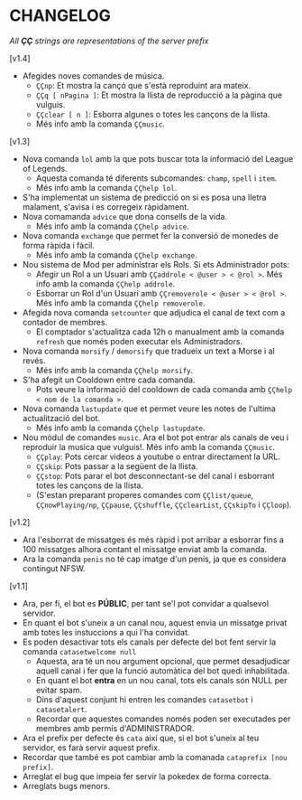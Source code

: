 # CHANGELOG

_All **ÇÇ** strings are representations of the server prefix_

\[v1.4\]

* Afegides noves comandes de música.
  * `ÇÇnp`: Et mostra la cançó que s'està reproduint ara mateix.
  * `ÇÇq [ nPagina ]`: Et mostra la llista de reproducció a la pàgina que vulguis.
  * `ÇÇclear [ n ]`: Esborra algunes o totes les cançons de la llista.
  * Més info amb la comanda `ÇÇmusic`.

\[v1.3\]

* Nova comanda `lol` amb la que pots buscar tota la informació del League of Legends.
  * Aquesta comanda té diferents subcomandes: `champ`, `spell` i `item`.
  * Més info amb la comanda `ÇÇhelp lol`.
* S'ha implementat un sistema de predicció on si es posa una lletra malament, s'avisa i es corregeix ràpidament.
* Nova comamanda `advice` que dona consells de la vida.
  * Més info amb la comanda `ÇÇhelp advice`.
* Nova comanda `exchange` que permet fer la conversió de monedes de forma ràpida i fàcil.
  * Més info amb la comanda `ÇÇhelp exchange`.
* Nou sistema de Mod per administrar els Rols. Si ets Administrador pots:
  * Afegir un Rol a un Usuari amb `ÇÇaddrole < @user > < @rol >`. Més info amb la comanda `ÇÇhelp addrole`.
  * Esborrar un Rol d'un Usuari amb `ÇÇremoverole < @user > < @rol >`. Més info amb la comanda `ÇÇhelp removerole`.
* Afegida nova comanda `setcounter` que adjudica el canal de text com a contador de membres.
  * El comptador s'actualitza cada 12h o manualment amb la comanda `refresh` que només poden executar els Administradors.
* Nova comanda `morsify` / `demorsify` que tradueix un text a Morse i al revés.
  * Més info amb la comanda `ÇÇhelp morsify`.
* S'ha afegit un Cooldown entre cada comanda.
  * Pots veure la informació del cooldown de cada comanda amb `ÇÇhelp < nom de la comanda >`.
* Nova comanda `lastupdate` que et permet veure les notes de l'ultima actualització del bot.
  * Més info amb la comanda `ÇÇhelp lastupdate`.
* Nou mòdul de comandes `music`. Ara el bot pot entrar als canals de veu i reproduir la musica que vulguis!. Més info amb la comanda `ÇÇmusic`.
  * `ÇÇplay`: Pots cercar videos a youtube o entrar directament la URL.
  * `ÇÇskip`: Pots passar a la següent de la llista.
  * `ÇÇstop`: Pots parar el bot desconnectant-se del canal i esborrant totes les cançons de la llista.
  * (S'estan preparant properes comandes com `ÇÇlist/queue`, `ÇÇnowPlaying/np`, `ÇÇpause`, `ÇÇshuffle`, `ÇÇclearList`, `ÇÇskipTo` i `ÇÇloop`).

\[v1.2\]

* Ara l'esborrat de missatges és més ràpid i pot arribar a esborrar fins a 100 missatges alhora contant el missatge enviat amb la comanda.
* Ara la comanda `penis` no té cap imatge d'un penis, ja que es considera contingut NFSW.

\[v1.1\]

* Ara, per fi, el bot es **PÚBLIC**, per tant se'l pot convidar a qualsevol servidor.
* En quant el bot s'uneix a un canal nou, aquest envia un missatge privat amb totes les instuccions a qui l'ha convidat.
* Es poden desactivar tots els canals per defecte del bot fent servir la comanda `catasetwelcome null`
  * Aquesta, ara té un nou argument opcional, que permet desadjudicar aquell canal i fer que la funció automàtica del bot quedi inhabilitada.
  * En quant el bot **entra** en un nou canal, tots els canals són NULL per evitar spam.
  * Dins d'aquest conjunt hi entren les comandes `catasetbot` i `catasetalert`.
  * Recordar que aquestes comandes només poden ser executades per membres amb permís d'ADMINISTRADOR.
* Ara el prefix per defecte és `cata` així que, si el bot s'uneix al teu servidor, es farà servir aquest prefix.
* Recordar que també es pot cambiar amb la comanada `cataprefix [nou prefix]`.
* Arreglat el bug que impeia fer servir la pokedex de forma correcta.
* Arreglats bugs menors.
